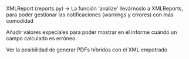 XMLReport (reports.py) -> La función 'analize' llevárnoslo a XMLReports, para poder gestionar las notificaciones
(warnings y errores) con más comodidad

Añadir valores especiales para poder mostrar en el informe cuándo un campo calculado es erróneo.

Ver la posibilidad de generar PDFs híbridos con el XML empotrado
